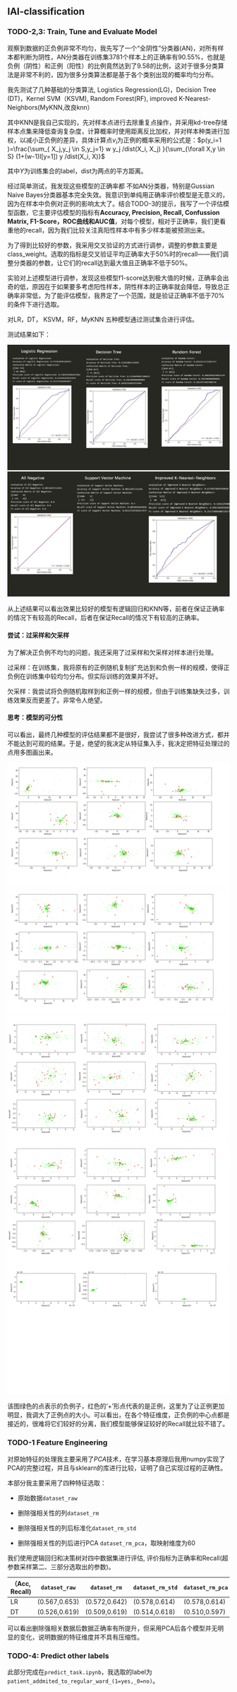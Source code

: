 ## IAI-classification

### TODO-2,3: Train, Tune and Evaluate Model

观察到数据的正负例非常不均匀，我先写了一个“全阴性”分类器(AN)，对所有样本都判断为阴性，AN分类器在训练集3781个样本上的正确率有$90.55\%$，也就是负例（阴性）和正例（阳性）的比例竟然达到了9.58的比例，这对于很多分类算法是非常不利的，因为很多分类算法都是基于各个类别出现的概率均匀分布。

我先测试了几种基础的分类算法, Logistics Regression(LG)，Decision Tree (DT)，Kernel SVM（KSVM), Random Forest(RF),  improved K-Nearest-Neighbors(MyKNN,改良knn）

其中KNN是我自己实现的，先对样本点进行去除重复点操作，并采用kd-tree存储样本点集来降低查询复杂度，计算概率时使用距离反比加权，并对样本种类进行加权，以减小正负例的差异，具体计算点$v_i$为正例的概率采用的公式是：$p(y_i=1 )=\frac{\sum_{ X_j,y_j \in S,y_j=1} w y_j /dist(X_i, X_j)  }{\sum_{\forall X,y \in S} (1+(w-1)I[y=1]) y /dist(X_i, X)}$

其中$Y$为训练集合的label，dist为两点的平方距离。

经过简单测试，我发现这些模型的正确率都 不如AN分类器，特别是Gussian Naive Bayes分类器基本完全失效。我意识到单纯用正确率评价模型是无意义的，因为在样本中负例对正例的影响太大了。结合TODO-3的提示，我写了一个评估模型函数，它主要评估模型的指标有**Accuracy, Precision, Recall, Confussion Matrix, F1-Score，ROC曲线和AUC值**，对每个模型，相对于正确率，我们更看重他的recall，因为我们比较关注真阳性样本中有多少样本能被预测出来。

为了得到比较好的参数，我采用交叉验证的方式进行调参，调整的参数主要是class_weight。选取的指标是交叉验证平均正确率大于50%时的recall——我们调整分类器的参数，让它们的recall达到最大值且正确率不低于50%。

实验对上述模型进行调参，发现这些模型f1-score达到极大值的时候，正确率会出奇的低，原因在于如果要多考虑阳性样本，阴性样本的正确率就会降低，导致总正确率非常低，为了能评估模型，我界定了一个范围，就是验证正确率不低于70%的条件下进行选取。

对LR，DT， KSVM，RF，MyKNN 五种模型通过测试集合进行评估。

测试结果如下：

<div>
<center class="half">
<img src="figures/2_Page1.png">
<img src="figures/2_Page2.png">
</center>
</div>

从上述结果可以看出效果比较好的模型有逻辑回归和KNN等，前者在保证正确率的情况下有较高的Recall，后者在保证Recall的情况下有较高的正确率。

#### 尝试：过采样和欠采样

为了解决正负例不均匀的问题，我还采用了过采样和欠采样对样本进行处理。

过采样：在训练集，我将原有的正例随机复制扩充达到和负例一样的规模，使得正负例在训练集中较均匀分布。但实际训练的效果并不好。

欠采样：我尝试将负例随机取样到和正例一样的规模，但由于训练集缺失过多，训练效果反而更差了。非常令人绝望。

#### 思考：模型的可分性

可以看出，最终几种模型的评估结果都不是很好，我尝试了很多种改进方式，都并不能达到可观的结果。于是，绝望的我决定从特征集入手，我决定把特征处理过的点用多图画出来。

<div>
<img src="figures/scatter/all_Page1.png">
<img src="figures/scatter/all_Page2.png">
<img src="figures/scatter/all_Page3.png">
<img src="figures/scatter/all_Page4.png">
<img src="figures/scatter/all_Page5.png">
</div>

该图绿色的点表示的负例子，红色的‘+’形点代表的是正例，这里为了让正例更加明显，我调大了正例点的大小。可以看出，在各个特征维度，正负例的中心点都是接近的，很难将它们较好的分离，我们模型能够保证较好的Recall就比较不错了。

### TODO-1 Feature Engineering

对原始特征的处理我主要采用了$PCA$技术，在学习基本原理后我用numpy实现了PCA的完整过程，并且与sklearn的库进行比较，证明了自己实现过程的正确性。

本部分我主要采用了四种特征选取：

- 原始数据`dataset_raw`

- 删除强相关性的列`dataset_rm`

- 删除强相关性的列后标准化`dataset_rm_std`

- 删除强相关性的列后进行PCA `dataset_rm_pca`，取映射维度为60

我们使用逻辑回归和决策树对四中数据集进行评估, 评价指标为正确率和Recall(超参数采样第二、三部分选取出的参数)。

| （Acc, Recall) | `dataset_raw` | `dataset_rm`  | `dataset_rm_std` | `dataset_rm_pca` |
| ------------- | ------------- | ------------- | ---------------- | ---------------- |
| LR            | (0.567,0.653) | (0.572,0.642) | (0.578,0.614)    | (0.578,0.614)    |
| DT            | (0.526,0.619) | (0.509,0.619) | (0.514,0.618)    | (0.510,0.597)    |

可以看出删除强相关数据后数据正确率有所提升，但采用PCA后各个模型并无明显的变化，说明数据的特征维度并不具有压缩性。

### TODO-4: Predict other labels

此部分完成在`predict_task.ipynb`，我选取的label为`patient_addmited_to_regular_ward_(1=yes,_0=no)`。
